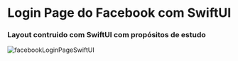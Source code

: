 # Login Page do Facebook com SwiftUI

### Layout contruido com SwiftUI com propósitos de estudo

![facebookLoginPageSwiftUI](https://user-images.githubusercontent.com/89554226/148373915-c9302225-18a2-4ce3-b7ec-4aba334cff1d.png)
